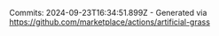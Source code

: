 Commits: 2024-09-23T16:34:51.899Z - Generated via https://github.com/marketplace/actions/artificial-grass
<br>
